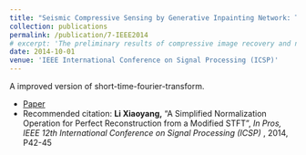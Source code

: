 ```yaml
---
title: "Seismic Compressive Sensing by Generative Inpainting Network: Toward An Optimized Acquisition Survey"
collection: publications
permalink: /publication/7-IEEE2014
# excerpt: 'The preliminary results of compressive image recovery and non-uniform sampling recommendation'
date: 2014-10-01
venue: 'IEEE International Conference on Signal Processing (ICSP)'
---
```


A improved version of short-time-fourier-transform.

* [Paper](https://ieeexplore.ieee.org/document/7014966)
* Recommended citation: 
**Li Xiaoyang,** “A Simplified Normalization Operation for Perfect Reconstruction from a Modified STFT”, *In Pros, IEEE 12th International Conference on Signal Processing (ICSP)* , 2014, P42-45